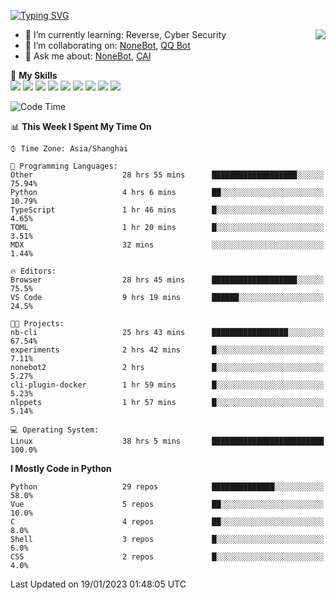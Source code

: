 [![Typing SVG](https://readme-typing-svg.herokuapp.com?size=25&duration=2500&color=8C43EA&vCenter=true&width=200&height=40&lines=Hi+there+%F0%9F%91%8B%F0%9F%8F%BB;I'm+yanyongyu)](https://git.io/typing-svg)

<a href="#">
  <img align="right" src="https://github-readme-stats.vercel.app/api?username=yanyongyu&count_private=true&show_icons=true&bg_color=15,f2f7fd,E0EAFC" />
</a>

- 🌱 I’m currently learning: Reverse, Cyber Security
- 👯 I’m collaborating on: [NoneBot](https://github.com/nonebot), [QQ Bot](https://github.com/Mrs4s/go-cqhttp)
- 💬 Ask me about: [NoneBot](https://github.com/nonebot), [CAI](https://github.com/cscs181/CAI)

🌟 **My Skills**  
![](https://img.shields.io/badge/-Python-3e74a2?style=flat-square&logo=Python&logoColor=fff)
![](https://img.shields.io/badge/-Node.js-339933?style=flat-square&logo=Node.js&logoColor=fff)
![](https://img.shields.io/badge/-Vue-4fc08d?style=flat-square&logo=Vue.js&logoColor=fff)
![](https://img.shields.io/badge/-React-2d98ce?style=flat-square&logo=React&logoColor=fff)
![](https://img.shields.io/badge/-Docker-2496ED?style=flat-square&logo=Docker&logoColor=fff)
![](https://img.shields.io/badge/-Linux-000000?style=flat-square&logo=Linux&logoColor=fff)
![](https://img.shields.io/badge/-MySQL-4479A1?style=flat-square&logo=MySQL&logoColor=fff)
![](https://img.shields.io/badge/-Redis-DC382D?style=flat-square&logo=Redis&logoColor=fff)
![](https://img.shields.io/badge/-MongoDB-47A248?style=flat-square&logo=MongoDB&logoColor=fff)

<!--START_SECTION:waka-->
![Code Time](http://img.shields.io/badge/Code%20Time-3%2C596%20hrs%2050%20mins-blue)

📊 **This Week I Spent My Time On** 

```text
⌚︎ Time Zone: Asia/Shanghai

💬 Programming Languages: 
Other                    28 hrs 55 mins      ███████████████████░░░░░░   75.94% 
Python                   4 hrs 6 mins        ██░░░░░░░░░░░░░░░░░░░░░░░   10.79% 
TypeScript               1 hr 46 mins        █░░░░░░░░░░░░░░░░░░░░░░░░   4.65% 
TOML                     1 hr 20 mins        █░░░░░░░░░░░░░░░░░░░░░░░░   3.51% 
MDX                      32 mins             ░░░░░░░░░░░░░░░░░░░░░░░░░   1.44%

🔥 Editors: 
Browser                  28 hrs 45 mins      ███████████████████░░░░░░   75.5% 
VS Code                  9 hrs 19 mins       ██████░░░░░░░░░░░░░░░░░░░   24.5%

🐱‍💻 Projects: 
nb-cli                   25 hrs 43 mins      █████████████████░░░░░░░░   67.54% 
experiments              2 hrs 42 mins       █░░░░░░░░░░░░░░░░░░░░░░░░   7.11% 
nonebot2                 2 hrs               █░░░░░░░░░░░░░░░░░░░░░░░░   5.27% 
cli-plugin-docker        1 hr 59 mins        █░░░░░░░░░░░░░░░░░░░░░░░░   5.23% 
nlppets                  1 hr 57 mins        █░░░░░░░░░░░░░░░░░░░░░░░░   5.14%

💻 Operating System: 
Linux                    38 hrs 5 mins       █████████████████████████   100.0%

```

**I Mostly Code in Python** 

```text
Python                   29 repos            ██████████████░░░░░░░░░░░   58.0% 
Vue                      5 repos             ██░░░░░░░░░░░░░░░░░░░░░░░   10.0% 
C                        4 repos             ██░░░░░░░░░░░░░░░░░░░░░░░   8.0% 
Shell                    3 repos             █░░░░░░░░░░░░░░░░░░░░░░░░   6.0% 
CSS                      2 repos             █░░░░░░░░░░░░░░░░░░░░░░░░   4.0%

```



 Last Updated on 19/01/2023 01:48:05 UTC
<!--END_SECTION:waka-->
